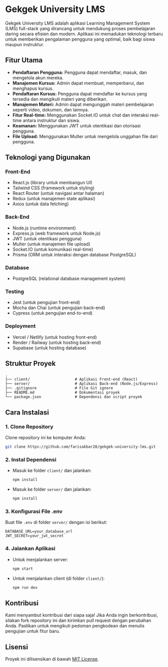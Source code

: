 # Gekgek University LMS

Gekgek University LMS adalah aplikasi Learning Management System (LMS) full-stack yang dirancang untuk mendukung proses pembelajaran daring secara efisien dan modern. Aplikasi ini memadukan teknologi terbaru untuk memberikan pengalaman pengguna yang optimal, baik bagi siswa maupun instruktur.

## Fitur Utama

- **Pendaftaran Pengguna:** Pengguna dapat mendaftar, masuk, dan mengelola akun mereka.
- **Manajemen Kursus:** Admin dapat membuat, memperbarui, dan menghapus kursus.
- **Pendaftaran Kursus:** Pengguna dapat mendaftar ke kursus yang tersedia dan mengikuti materi yang diberikan.
- **Manajemen Materi:** Admin dapat mengunggah materi pembelajaran seperti video, dokumen, dan lainnya.
- **Fitur Real-time:** Menggunakan Socket.IO untuk chat dan interaksi real-time antara instruktur dan siswa.
- **Keamanan:** Menggunakan JWT untuk otentikasi dan otorisasi pengguna.
- **File Upload:** Menggunakan Multer untuk mengelola unggahan file dari pengguna.

## Teknologi yang Digunakan

### Front-End
- React.js (library untuk membangun UI)
- Tailwind CSS (framework untuk styling)
- React Router (untuk navigasi antar halaman)
- Redux (untuk manajemen state aplikasi)
- Axios (untuk data fetching)

### Back-End
- Node.js (runtime environment)
- Express.js (web framework untuk Node.js)
- JWT (untuk otentikasi pengguna)
- Multer (untuk manajemen file upload)
- Socket.IO (untuk komunikasi real-time)
- Prisma (ORM untuk interaksi dengan database PostgreSQL)

### Database
- PostgreSQL (relational database management system)

### Testing
- Jest (untuk pengujian front-end)
- Mocha dan Chai (untuk pengujian back-end)
- Cypress (untuk pengujian end-to-end)

### Deployment
- Vercel / Netlify (untuk hosting front-end)
- Render / Railway (untuk hosting back-end)
- Supabase (untuk hosting database)

## Struktur Proyek

```
.
├── client/                    # Aplikasi Front-end (React)
├── server/                    # Aplikasi Back-end (Node.js/Express)
├── .gitignore                 # File Git ignore
├── README.md                  # Dokumentasi proyek
└── package.json               # Dependensi dan script proyek
```

## Cara Instalasi

### 1. Clone Repository
Clone repository ini ke komputer Anda:
```bash
git clone https://github.com/farisakbar28/gekgek-university-lms.git
```

### 2. Instal Dependensi
- Masuk ke folder `client/` dan jalankan:
  ```bash
  npm install
  ```
- Masuk ke folder `server/` dan jalankan:
  ```bash
  npm install
  ```

### 3. Konfigurasi File .env
Buat file `.env` di folder `server/` dengan isi berikut:
```
DATABASE_URL=your_database_url
JWT_SECRET=your_jwt_secret
```

### 4. Jalankan Aplikasi
- Untuk menjalankan server:
  ```bash
  npm start
  ```
- Untuk menjalankan client (di folder `client/`):
  ```bash
  npm run dev
  ```

## Kontribusi
Kami menyambut kontribusi dari siapa saja! Jika Anda ingin berkontribusi, silakan fork repository ini dan kirimkan pull request dengan perubahan Anda. Pastikan untuk mengikuti pedoman pengkodean dan menulis pengujian untuk fitur baru.

## Lisensi
Proyek ini dilisensikan di bawah [MIT License](LICENSE).
